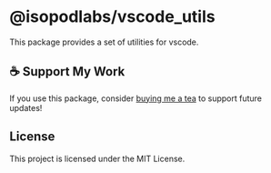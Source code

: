 # @isopodlabs/vscode_utils

This package provides a set of utilities for vscode.

## ☕ Support My Work  
If you use this package, consider [buying me a tea](https://coff.ee/adrianstephens) to support future updates!  

## License

This project is licensed under the MIT License.
